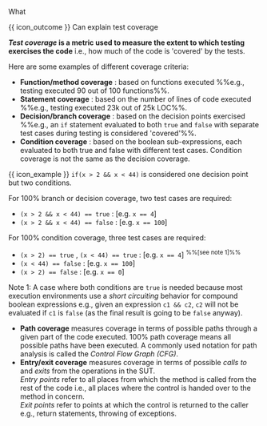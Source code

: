 <span id="title">What</span>

<span id="prereqs"></span>

<span id="outcomes">{{ icon_outcome }} Can explain test coverage</span>

<div id="body">

**_Test coverage_ is a metric used to measure the extent to which testing exercises the code** i.e., how much of the code is 'covered' by the tests.

Here are some examples of different coverage criteria:

* **Function/method coverage** : based on functions executed %%e.g., testing executed 90 out of 100 functions%%.
* **Statement coverage** : based on the number of lines of code executed %%e.g., testing executed 23k out of 25k LOC%%.
* **Decision/branch coverage** : based on the decision points exercised %%e.g., an `if` statement evaluated to both `true` and `false` with separate test cases during testing is considered 'covered'%%.
* **Condition coverage** : based on the boolean sub-expressions, each evaluated to both true and false with different test cases. Condition coverage is not the same as the decision coverage.

<box>

{{ icon_example }} `if(x > 2 && x < 44)` is considered one decision point but two conditions.

For 100% branch or decision coverage, two test cases are required:

  * `(x > 2 && x < 44) == true` :  [e.g. `x == 4`]
  * `(x > 2 && x < 44) == false` :  [e.g. `x == 100`]

For 100% condition coverage, three test cases are required:

  * `(x > 2) == true` , `(x < 44) == true` : [e.g. `x == 4`] <sup>%%[see note 1]%%</sup>
  * `(x < 44) == false` : [e.g. `x == 100`]
  * `(x > 2) == false` : [e.g. `x == 0`]

Note 1: A case where both conditions are `true` is needed because most execution environments use a _short circuiting_ behavior for compound boolean expressions e.g., given an expression `c1 && c2`, `c2` will not be evaluated if `c1` is `false` (as the final result is going to be `false` anyway).
</box>


* **Path coverage** measures coverage in terms of possible paths through a given part of the code executed. 100% path coverage means all possible paths have been executed. A commonly used notation for path analysis is called the _Control Flow Graph (CFG)_.
* **Entry/exit coverage** measures coverage in terms of possible _calls to_ and _exits_ from the operations in the SUT.<br>
  _Entry points_ refer to all places from which the method is called from the rest of the code i.e., all places where the control is handed over to the method in concern.<br>
  _Exit points_ refer to points at which the control is returned to the caller e.g., return statements, throwing of exceptions.

</div>

<div id="extras">

<include src="exercises.md" />

</div>
